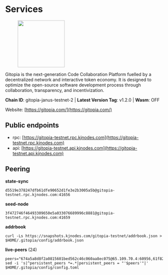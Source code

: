 # Services

<figure><img src="https://raw.githubusercontent.com/kj89/testnet_manuals/main/pingpub/logos/gitopia.png" width="150" alt=""><figcaption></figcaption></figure>

Gitopia is the next-generation Code Collaboration Platform fuelled by  a decentralized network and interactive token economy. It is designed  to optimize the open-source software development process through  collaboration, transparency, and incentivization.

**Chain ID**: gitopia-janus-testnet-2 | **Latest Version Tag**: v1.2.0 | **Wasm**: OFF

Website: [https://gitopia.com/](https://gitopia.com/)


## Public endpoints

* rpc: [https://gitopia-testnet.rpc.kjnodes.com](https://gitopia-testnet.rpc.kjnodes.com)
* api: [https://gitopia-testnet.api.kjnodes.com](https://gitopia-testnet.api.kjnodes.com)

## Peering

**state-sync**

```
d5519e378247dfb61dfe90652d1fe3e2b3005a5b@gitopia-testnet.rpc.kjnodes.com:41656
```

**seed-node**

```
3f472746f46493309650e5a033076689996c8881@gitopia-testnet.rpc.kjnodes.com:41659
```

**addrbook**
```
curl -Ls https://snapshots.kjnodes.com/gitopia-testnet/addrbook.json > $HOME/.gitopia/config/addrbook.json
```

**live-peers** (24)
```
peers="674a5a8d8f2a0815601bed562c46c060aa8ec075@65.109.70.4:60956,61f824be9bdfe9a73b55ad162a9ed0bfe9121bbe@38.242.147.76:26656,ed9e3ea0d633fa27690f5d4db039403bbb1aeba8@165.22.214.209:26656,e704537ce1348bfc7b781d6546ae272ff3eea8d5@34.117.96.202:26656,921d59eac5df9831f7a01cc120f2f550bbbf74ea@65.21.121.101:60956,d2aa45ac84cf4136182f8012b974c3e1ba762eda@65.109.53.60:56656,3e5ba61e8481c6c71d3f2cc022dd6671ed7cacf8@65.21.170.3:41656,6a7ba7eca935a76e02b5bbb9caf149a41da9af12@144.76.27.79:46656,e87b6771feff9f3c41e23a7c1e42b507345505fb@194.34.232.99:26656,b7a2ef504e66b006ff29857fd85f1da4a40716d2@5.161.78.112:26656,d491c840bb653847c3ec7b36a3c4493eb8da5be3@167.86.74.218:27656,d82bf877378f15e026fd10abb1a6879df55ed955@188.34.167.80:26656,481189b7e246f6c824a969482446c49abbfe76b8@161.97.172.147:26656,d5519e378247dfb61dfe90652d1fe3e2b3005a5b@65.109.68.190:41656,8072de682623fe0d0234b5722cd07b01e8ff1b49@159.65.195.169:26656,1989ced6b71ce676a5ab4d0586d85e38fd41fbd2@136.243.88.91:7070,f6eeb6fa84ec13380f420af84fc293d00ad614ad@185.202.223.189:41656,8a20f16d02806ba11bf9fab1fca91830578faa9e@161.97.151.46:46656,76895e84873db23aa366296acc6900e1dd980f43@195.201.237.185:22656,e8799d0034f6b99cc01916639dc424c7d2548784@185.169.252.60:36656,bbc6a1e115185d5bffcbbf5520dca1c3d626e599@109.123.255.50:26656,4fcd7fd0a9585f3ddc547ec7204b2bbafa35f2f2@185.92.148.124:36656,686e8d4b842a91cf63170de500d5351f49b440ce@206.189.0.110:26656,d2291c87bdef89c31f8e4008ddc0dee2d2a8ef50@143.244.182.43:26656"
sed -i 's|^persistent_peers *=.*|persistent_peers = "'$peers'"|' $HOME/.gitopia/config/config.toml
```
